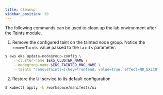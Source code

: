 ```yaml
---
title: Cleanup
sidebar_position: 30
---
```


The following commands can be used to clean up the lab environment after the Taints module. 

1. Remove the configured taint on the tainted node group. Notice the `removeTaints` value passed to the `taints` parameter:

```bash
$ aws eks update-nodegroup-config \
    --cluster-name $EKS_CLUSTER_NAME \
    --nodegroup-name $EKS_TAINTED_MNG_NAME \
    --taints "removeTaints=[{key=frontend, value=true, effect=NO_EXECUTE}]"
```

2. Restore the UI service to its default configuration

```bash
$ kubectl apply -k /workspace/manifests/ui
```
